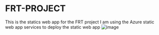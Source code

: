 # FRT-PROJECT
This is the statics web app for the FRT project 
I am using the Azure static web app services to deploy the static web app 
![image](https://github.com/Sagar-Puniyani/FRT-PROJECT/assets/126869215/cb1c01e5-3c2c-445a-8df0-271e75b8b744)

